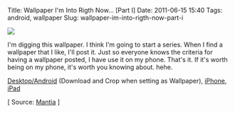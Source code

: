 Title: Wallpaper I'm Into Rigth Now... [Part I]
Date: 2011-06-15 15:40
Tags: android, wallpaper
Slug: wallpaper-im-into-rigth-now-part-i

[![](http://blog.traeblain.com/wp-content/uploads/rebelalliance_android-500x416.jpg)](http://mantia.me/mint/pepper/tillkruess/downloads/tracker.php?url=http%3A//mantia.me/goodies/desktops/rebelalliance_wide.jpg)

I'm digging this wallpaper. I think I'm going to start a series. When I find a wallpaper that I like, I'll post it. Just so everyone knows the criteria for having a wallpaper posted, I have use it on my phone. That's it. If it's worth being on my phone, it's worth you knowing about. hehe.

[Desktop/Android](http://mantia.me/mint/pepper/tillkruess/downloads/tracker.php?url=http://mantia.me/goodies/desktops/rebelalliance_wide.jpg) (Download and Crop when setting as Wallpaper), [iPhone](http://mantia.me/mint/pepper/tillkruess/downloads/tracker.php?url=http://mantia.me/goodies/desktops/rebelalliance_iphone.jpg), [iPad](http://mantia.me/mint/pepper/tillkruess/downloads/tracker.php?url=http://mantia.me/goodies/desktops/rebelalliance_full.jpg)

[ Source: [Mantia](http://mantia.me/wallpaper/rebel-alliance/) ]

